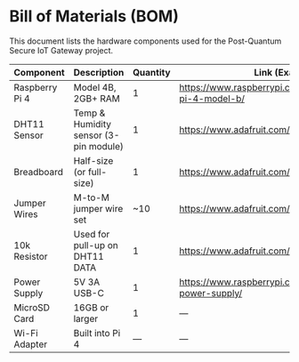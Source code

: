 # Bill of Materials (BOM)

This document lists the hardware components used for the Post-Quantum Secure IoT Gateway project.

| Component        | Description                            | Quantity | Link (Example) |
|------------------|----------------------------------------|----------|----------------|
| Raspberry Pi 4   | Model 4B, 2GB+ RAM                     | 1        | https://www.raspberrypi.com/products/raspberry-pi-4-model-b/ |
| DHT11 Sensor     | Temp & Humidity sensor (3-pin module)  | 1        | https://www.adafruit.com/product/386 |
| Breadboard       | Half-size (or full-size)               | 1        | https://www.adafruit.com/product/64 |
| Jumper Wires     | M-to-M jumper wire set                 | ~10      | https://www.adafruit.com/product/1956 |
| 10k Resistor     | Used for pull-up on DHT11 DATA         | 1        | https://www.adafruit.com/product/2784 |
| Power Supply     | 5V 3A USB-C                            | 1        | https://www.raspberrypi.com/products/type-c-power-supply/ |
| MicroSD Card     | 16GB or larger                         | 1        | — |
| Wi-Fi Adapter    | Built into Pi 4                        | —        | — |
